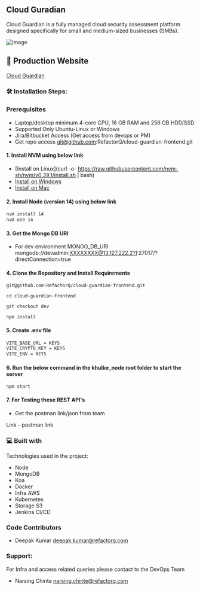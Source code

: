 ## Cloud Guradian

Cloud Guardian is a fully managed cloud security assessment platform designed specifically
for small and medium-sized businesses (SMBs).

![image](https://github.com/user-attachments/assets/045c624d-8501-4fcf-bf75-9d0cdd4e9a03)


## 🚀 Production Website


<a href="http://cloudguardian.co/" target="_blank">Cloud Guardian</a>


### 🛠️ Installation Steps:

### Prerequisites
* Laptop/desktop minimum 4-core CPU, 16 GB RAM and 256 GB HDD/SSD 
* Supported Only Ubuntu-Linux or Windows
* Jira/Bitbucket Access (Get access from devops or PM)
* Get repo access git@github.com:RefactorQ/cloud-guardian-frontend.git

#### 1. Install NVM using below link
- [Install on Linux](curl -o- https://raw.githubusercontent.com/nvm-sh/nvm/v0.39.1/install.sh | bash)
- [Install on Windows](https://github.com/coreybutler/nvm-windows/releases)
- [Install on Mac](https://collabnix.com/how-to-install-and-configure-nvm-on-mac-os)

#### 2. Install Node (version 14) using below link

```bash
nvm install 14
nvm use 14
```

#### 3. Get the Mongo DB URI

* For dev environment MONGO_DB_URI
mongodb://devadmin:XXXXXXXX@13.127.222.211:27017/?directConnection=true

#### 4. Clone the Repository and Install Requirements


```
git@github.com:RefactorQ/cloud-guardian-frontend.git
```

```
cd cloud-guardian-frontend
```

```
git checkout dev
```

```
npm install
```

#### 5. Create .env file 

```bash
VITE_BASE_URL = KEYS
VITE_CRYPTO_KEY = KEYS
VITE_ENV = KEYS
```


#### 6. Run the below command in the khulke_node root folder to start the server

```
npm start
```

#### 7. For Testing these REST API's 

* Get the postman link/json from team

Link - postman link 


### 💻 Built with

Technologies used in the project:

* Node
* MongoDB
* Koa
* Docker
* Infra AWS
* Kubernetes
* Storage S3
* Jenkins CI/CD

### Code Contributors
* Deepak Kumar [deepak.kumar@refactorq.com](mailto:deepak.kumar@refactorq.com) 


### Support:
For Infra and access related queries please contact to the DevOps Team
* Narsing Chinte [narsing.chinte@refactorq.com](mailto:narsing.chinte@refactorq.com)

 
